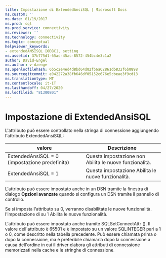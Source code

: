 ```yaml
---
title: Impostazione di ExtendedAnsiSQL | Microsoft Docs
ms.custom: ''
ms.date: 01/19/2017
ms.prod: sql
ms.prod_service: connectivity
ms.reviewer: ''
ms.technology: connectivity
ms.topic: conceptual
helpviewer_keywords:
- extendedANSISQL [ODBC], setting
ms.assetid: 37b775d1-65ac-45ac-8572-454bc4e3c1a2
author: David-Engel
ms.author: v-daenge
ms.openlocfilehash: 6b5c2e4ed4d8bd64d02fb6a62861db832f6b0898
ms.sourcegitcommit: e042272a38fb646df05152c676e5cbeae3f9cd13
ms.translationtype: MT
ms.contentlocale: it-IT
ms.lasthandoff: 04/27/2020
ms.locfileid: "81300801"
---
```

# <a name="setting-extendedansisql"></a>Impostazione di ExtendedAnsiSQL
L'attributo può essere controllato nella stringa di connessione aggiungendo l'attributo ExtendedAnsiSQL:  
  
|valore|Descrizione|  
|-----------|-----------------|  
|ExtendedAnsiSQL = 0 (impostazione predefinita)|Questa impostazione non Abilita le nuove funzionalità.|  
|ExtendedAnsiSQL = 1|Questa impostazione Abilita le nuove funzionalità.|  
  
 L'attributo può essere impostato anche in un DSN tramite la finestra di dialogo **Opzioni avanzate** quando si configura un DSN tramite il pannello di controllo.  
  
 Se si imposta l'attributo su 0, verranno disabilitate le nuove funzionalità. l'impostazione di su 1 Abilita le nuove funzionalità.  
  
 L'attributo può essere impostato anche tramite SQLSetConnectAttr (). Il valore dell'attributo è 65501 e è impostato su un valore SQLINTEGER pari a 1 o 0, come descritto nella tabella precedente. Può essere chiamata prima o dopo la connessione, ma è preferibile chiamarla dopo la connessione a causa dell'ordine in cui il driver elabora gli attributi di connessione memorizzati nella cache e le stringhe di connessione.
